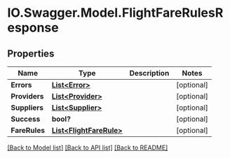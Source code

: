 # IO.Swagger.Model.FlightFareRulesResponse
## Properties

Name | Type | Description | Notes
------------ | ------------- | ------------- | -------------
**Errors** | [**List&lt;Error&gt;**](Error.md) |  | [optional] 
**Providers** | [**List&lt;Provider&gt;**](Provider.md) |  | [optional] 
**Suppliers** | [**List&lt;Supplier&gt;**](Supplier.md) |  | [optional] 
**Success** | **bool?** |  | [optional] 
**FareRules** | [**List&lt;FlightFareRule&gt;**](FlightFareRule.md) |  | [optional] 

[[Back to Model list]](../README.md#documentation-for-models) [[Back to API list]](../README.md#documentation-for-api-endpoints) [[Back to README]](../README.md)

